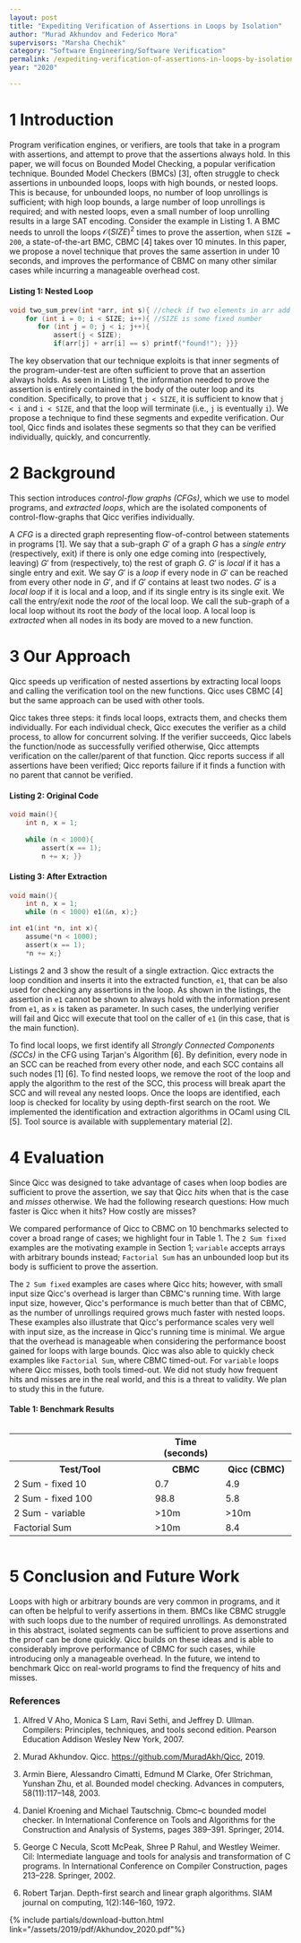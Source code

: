 ```yaml
---
layout: post
title: "Expediting Verification of Assertions in Loops by Isolation"
author: "Murad Akhundov and Federico Mora"
supervisors: "Marsha Chechik"
category: "Software Engineering/Software Verification"
permalink: /expediting-verification-of-assertions-in-loops-by-isolation
year: "2020"

---
```


1 Introduction
============
Program verification engines, or verifiers, are tools that take in a program with assertions, and attempt to prove that the assertions always hold. In this paper, we will focus on Bounded Model Checking, a popular verification technique. Bounded Model Checkers (BMCs) [3], often struggle to check assertions in unbounded loops, loops with high bounds, or nested loops. This is because, for unbounded loops, no number of loop unrollings is sufficient; with high loop bounds, a large number of loop unrollings is required; and with nested loops, even a small number of loop unrolling results in a large SAT encoding. Consider the example in Listing 1. A BMC needs to unroll the loops $\mathcal{O}{(SIZE)^2}$ times to prove the assertion, when `SIZE = 200`, a state-of-the-art BMC, CBMC [4] takes over 10 minutes. In this paper, we propose a novel technique that proves the same assertion in under 10 seconds, and improves the performance of CBMC on many other similar cases while incurring a manageable overhead cost.

#### Listing 1: Nested Loop
```c
void two_sum_prev(int *arr, int s){ //check if two elements in arr add to s
    for (int i = 0; i < SIZE; i++){ //SIZE is some fixed number
       for (int j = 0; j < i; j++){
           assert(j < SIZE);
           if(arr[j] + arr[i] == s) printf("found!"); }}}
```

The key observation that our technique exploits is that inner segments of the program-under-test are often sufficient to prove that an assertion always holds. As seen in Listing 1, the information needed to prove the assertion is entirely contained in the body of the outer loop and its condition. Specifically, to prove that `j < SIZE`, it is sufficient to know that `j < i` and `i < SIZE`, and that the loop will terminate (i.e., `j` is eventually `i`). We propose a technique to find these segments and expedite verification. Our tool, Qicc finds and isolates these segments so that they can be verified individually, quickly, and concurrently.

2 Background
==========
This section introduces *control-flow graphs (CFGs)*, which we use to model programs, and *extracted loops*, which are the isolated components of control-flow-graphs that Qicc verifies individually.

A *CFG* is a directed graph representing flow-of-control between statements in programs [1]. We say that a sub-graph $G'$ of a graph $G$ has a *single entry* (respectively, exit) if there is only one edge coming into (respectively, leaving) $G'$ from (respectively, to) the rest of graph $G$. $G'$ is *local* if it has a single entry and exit.  We say $G'$  is a *loop* if every node in $G'$ can be reached from every other node in $G'$, and if $G'$ contains at least two nodes. $G'$ is a *local loop* if it is local and a loop, and if its single entry is its single exit. We call the entry/exit node the *root* of the local loop. We call the sub-graph of a local loop without its root the *body* of the local loop. A local loop is *extracted* when all nodes in its body are moved to a new function.

3 Our Approach
========

Qicc speeds up verification of nested assertions by extracting local loops and calling the verification tool on the new functions. Qicc uses CBMC [4] but the same approach can be used with other tools. 

Qicc takes three steps: it finds local loops, extracts them, and checks them individually. For each individual check, Qicc executes the verifier as a child process, to allow for concurrent solving. If the verifier succeeds, Qicc labels the function/node as successfully verified otherwise, Qicc attempts verification on the caller/parent of that function. Qicc reports success if all assertions have been verified; Qicc reports failure if it finds a function with no parent that cannot be verified.

#### Listing 2: Original Code
```c
void main(){
    int n, x = 1;
    
    while (n < 1000){
        assert(x == 1);
        n += x; }}
```
#### Listing 3: After Extraction
```c
void main(){
    int n, x = 1;
    while (n < 1000) e1(&n, x);}

int e1(int *n, int x){
    assume(*n < 1000);
    assert(x == 1);
    *n += x;}
```

Listings 2 and 3 show the result of a single extraction. Qicc extracts the loop condition and inserts it into the extracted function, `e1`, that can be also used for checking any assertions in the loop. As shown in the listings, the assertion in `e1` cannot be shown to always hold with the information present from `e1`, as `x` is taken as parameter. In such cases, the underlying verifier will fail and Qicc will execute that tool on the caller of `e1` (in this case, that is the main function).

To find local loops, we first identify all *Strongly Connected Components (SCCs)* in the CFG using Tarjan's Algorithm [6]. By definition, every node in an SCC can be reached from every other node, and each SCC contains all such nodes [1] [6]. To find nested loops, we remove the root of the loop and apply the algorithm to the rest of the SCC, this process will break apart the SCC and will reveal any nested loops. Once the loops are identified, each loop is checked for locality by using depth-first search on the root. We implemented the identification and extraction algorithms in OCaml using CIL [5]. Tool source is available with supplementary material [2].

4 Evaluation
========

Since Qicc was designed to take advantage of cases when loop bodies are sufficient to prove the assertion, we say that Qicc *hits* when that is the case and *misses* otherwise. We had the following research questions: How much faster is Qicc when it hits? How costly are misses?

We compared performance of Qicc to CBMC on 10 benchmarks selected to cover a broad range of cases; we highlight four in Table 1. The `2 Sum fixed` examples are the motivating example in Section 1; `variable` accepts arrays with arbitrary bounds instead; `Factorial Sum` has an unbounded loop but its body is sufficient to prove the assertion.

The `2 Sum fixed` examples are cases where Qicc hits; however, with small input size Qicc's overhead is larger than CBMC's running time. With large input size, however, Qicc's performance is much better than that of CBMC, as the number of unrollings required grows much faster with nested loops. These examples also illustrate that Qicc's performance scales very well with input size, as the increase in Qicc's running time is minimal. We argue that the overhead is manageable when considering the performance boost gained for loops with large bounds. Qicc was also able to quickly check examples like `Factorial Sum`, where CBMC timed-out. For `variable` loops where Qicc misses, both tools timed-out. We did not study how frequent hits and misses are in the real world, and this is a threat to validity. We plan to study this in the future.

#### Table 1: Benchmark Results
<div style="overflow-x:auto">
<table>
    <tr>
        <th class="space" colspan="1"></th>
        <th>Time (seconds)</th>
        <th class="space" colspan="1"></th>
    </tr>
    <tr>
        <th width="50%">Test/Tool</th>
        <th width="25%">CBMC</th>
        <th width="25%">Qicc (CBMC)</th>
    </tr>
    <tr>
        <td>2 Sum - fixed 10</td>        
        <td>0.7</td>
        <td>4.9</td>
    </tr>
    <tr>
        <td>2 Sum - fixed 100</td>        
        <td>98.8</td>
        <td>5.8</td>
    </tr>
    <tr>
        <td>2 Sum - variable</td>        
        <td>>10m</td>
        <td>>10m</td>
    </tr>
    <tr>
        <td>Factorial Sum</td>        
        <td>>10m</td>
        <td>8.4</td>
    </tr>
</table>
</div>


5 Conclusion and Future Work
========

Loops with high or arbitrary bounds are very common in programs, and it can often be helpful to verify assertions in them. BMCs like CBMC struggle with such loops due to the number of required unrollings. As demonstrated in this abstract, isolated segments can be sufficient to prove assertions and the proof can be done quickly. Qicc builds on these ideas and is able to considerably improve performance of CBMC for such cases, while introducing only a manageable overhead. In the future, we intend to benchmark Qicc on real-world programs to find the frequency of hits and misses.

### References

1. Alfred V Aho, Monica S Lam, Ravi Sethi, and Jeffrey D. Ullman. Compilers: Principles, techniques, and tools second edition. Pearson Education Addison Wesley New York, 2007.

2. Murad Akhundov. Qicc. <https://github.com/MuradAkh/Qicc>, 2019.

3. Armin Biere, Alessandro Cimatti, Edmund M Clarke, Ofer Strichman, Yunshan Zhu, et al. Bounded model checking. Advances in computers, 58(11):117–148, 2003.

4. Daniel Kroening and Michael Tautschnig. Cbmc–c bounded model checker. In International Conference on Tools and Algorithms for the Construction and Analysis of Systems, pages 389–391. Springer, 2014.

5. George C Necula, Scott McPeak, Shree P Rahul, and Westley Weimer. Cil: Intermediate language and tools for analysis and transformation of C programs. In International Conference on Compiler Construction, pages 213–228. Springer, 2002.

6. Robert Tarjan. Depth-first search and linear graph algorithms. SIAM journal on computing, 1(2):146–160, 1972.

{% include partials/download-button.html link="/assets/2019/pdf/Akhundov_2020.pdf"%}